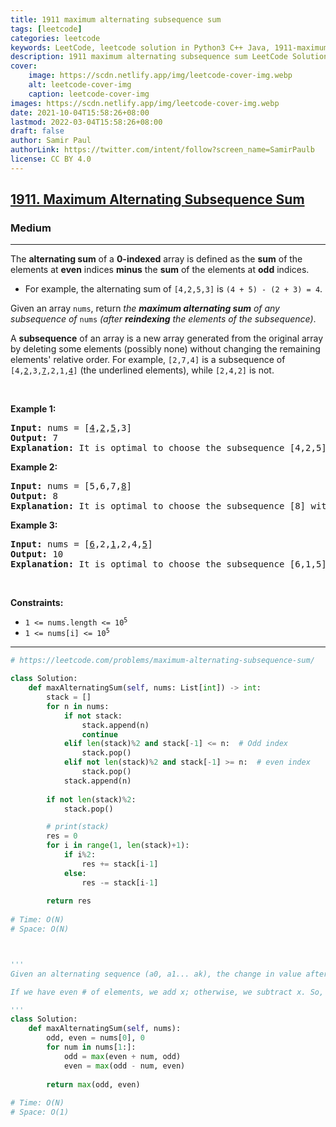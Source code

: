 ```yaml
---
title: 1911 maximum alternating subsequence sum
tags: [leetcode]
categories: leetcode
keywords: LeetCode, leetcode solution in Python3 C++ Java, 1911-maximum-alternating-subsequence-sum solution
description: 1911 maximum alternating subsequence sum LeetCode Solution Explained
cover:
    image: https://scdn.netlify.app/img/leetcode-cover-img.webp
    alt: leetcode-cover-img
    caption: leetcode-cover-img
images: https://scdn.netlify.app/img/leetcode-cover-img.webp
date: 2021-10-04T15:58:26+08:00
lastmod: 2022-03-04T15:58:26+08:00
draft: false
author: Samir Paul
authorLink: https://twitter.com/intent/follow?screen_name=SamirPaulb
license: CC BY 4.0
---
```



<h2><a href="https://leetcode.com/problems/maximum-alternating-subsequence-sum/">1911. Maximum Alternating Subsequence Sum</a></h2><h3>Medium</h3><hr><div><p>The <strong>alternating sum</strong> of a <strong>0-indexed</strong> array is defined as the <strong>sum</strong> of the elements at <strong>even</strong> indices <strong>minus</strong> the <strong>sum</strong> of the elements at <strong>odd</strong> indices.</p>

<ul>
	<li>For example, the alternating sum of <code>[4,2,5,3]</code> is <code>(4 + 5) - (2 + 3) = 4</code>.</li>
</ul>

<p>Given an array <code>nums</code>, return <em>the <strong>maximum alternating sum</strong> of any subsequence of </em><code>nums</code><em> (after <strong>reindexing</strong> the elements of the subsequence)</em>.</p>

<ul>
</ul>

<p>A <strong>subsequence</strong> of an array is a new array generated from the original array by deleting some elements (possibly none) without changing the remaining elements' relative order. For example, <code>[2,7,4]</code> is a subsequence of <code>[4,<u>2</u>,3,<u>7</u>,2,1,<u>4</u>]</code> (the underlined elements), while <code>[2,4,2]</code> is not.</p>

<p>&nbsp;</p>
<p><strong class="example">Example 1:</strong></p>

<pre><strong>Input:</strong> nums = [<u>4</u>,<u>2</u>,<u>5</u>,3]
<strong>Output:</strong> 7
<strong>Explanation:</strong> It is optimal to choose the subsequence [4,2,5] with alternating sum (4 + 5) - 2 = 7.
</pre>

<p><strong class="example">Example 2:</strong></p>

<pre><strong>Input:</strong> nums = [5,6,7,<u>8</u>]
<strong>Output:</strong> 8
<strong>Explanation:</strong> It is optimal to choose the subsequence [8] with alternating sum 8.
</pre>

<p><strong class="example">Example 3:</strong></p>

<pre><strong>Input:</strong> nums = [<u>6</u>,2,<u>1</u>,2,4,<u>5</u>]
<strong>Output:</strong> 10
<strong>Explanation:</strong> It is optimal to choose the subsequence [6,1,5] with alternating sum (6 + 5) - 1 = 10.
</pre>

<p>&nbsp;</p>
<p><strong>Constraints:</strong></p>

<ul>
	<li><code>1 &lt;= nums.length &lt;= 10<sup>5</sup></code></li>
	<li><code>1 &lt;= nums[i] &lt;= 10<sup>5</sup></code></li>
</ul></div>

---




```python
# https://leetcode.com/problems/maximum-alternating-subsequence-sum/

class Solution:
    def maxAlternatingSum(self, nums: List[int]) -> int:
        stack = []
        for n in nums:
            if not stack:
                stack.append(n)
                continue
            elif len(stack)%2 and stack[-1] <= n:  # Odd index
                stack.pop()
            elif not len(stack)%2 and stack[-1] >= n:  # even index
                stack.pop()
            stack.append(n)
                
        if not len(stack)%2:
            stack.pop()

        # print(stack)
        res = 0
        for i in range(1, len(stack)+1):
            if i%2:
                res += stack[i-1]
            else:
                res -= stack[i-1]
        
        return res
    
# Time: O(N)
# Space: O(N)



'''
Given an alternating sequence (a0, a1... ak), the change in value after appending an element x depends only on whether we have an even or odd number of elements so far:

If we have even # of elements, we add x; otherwise, we subtract x. So, tracking the best subsequences of odd and even sizes gives an extremely simple update formula.

'''
class Solution:
    def maxAlternatingSum(self, nums):
        odd, even = nums[0], 0
        for num in nums[1:]:
            odd = max(even + num, odd)
            even = max(odd - num, even)
        
        return max(odd, even)
    
# Time: O(N)
# Space: O(1)
```
